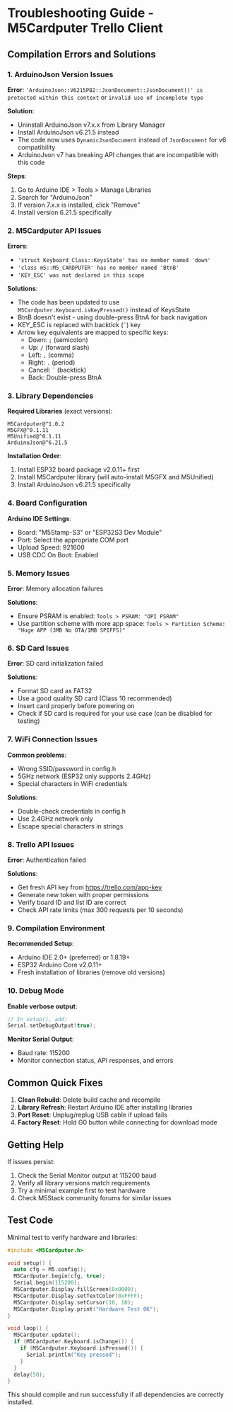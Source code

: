 # Troubleshooting Guide - M5Cardputer Trello Client

## Compilation Errors and Solutions

### 1. ArduinoJson Version Issues

**Error**: `'ArduinoJson::V6215PB2::JsonDocument::JsonDocument()' is protected within this context` or `invalid use of incomplete type`

**Solution**: 
- Uninstall ArduinoJson v7.x.x from Library Manager
- Install ArduinoJson v6.21.5 instead
- The code now uses `DynamicJsonDocument` instead of `JsonDocument` for v6 compatibility
- ArduinoJson v7 has breaking API changes that are incompatible with this code

**Steps**:
1. Go to Arduino IDE > Tools > Manage Libraries
2. Search for "ArduinoJson"
3. If version 7.x.x is installed, click "Remove"
4. Install version 6.21.5 specifically

### 2. M5Cardputer API Issues

**Errors**: 
- `'struct Keyboard_Class::KeysState' has no member named 'down'`
- `'class m5::M5_CARDPUTER' has no member named 'BtnB'`
- `'KEY_ESC' was not declared in this scope`

**Solutions**: 
- The code has been updated to use `M5Cardputer.Keyboard.isKeyPressed()` instead of KeysState
- BtnB doesn't exist - using double-press BtnA for back navigation
- KEY_ESC is replaced with backtick (`` ` ``) key
- Arrow key equivalents are mapped to specific keys:
  - Down: `;` (semicolon)
  - Up: `/` (forward slash)  
  - Left: `,` (comma)
  - Right: `.` (period)
  - Cancel: `` ` `` (backtick)
  - Back: Double-press BtnA

### 3. Library Dependencies

**Required Libraries** (exact versions):
```
M5Cardputer@^1.0.2
M5GFX@^0.1.11
M5Unified@^0.1.11
ArduinoJson@^6.21.5
```

**Installation Order**:
1. Install ESP32 board package v2.0.11+ first
2. Install M5Cardputer library (will auto-install M5GFX and M5Unified)
3. Install ArduinoJson v6.21.5 specifically

### 4. Board Configuration

**Arduino IDE Settings**:
- Board: "M5Stamp-S3" or "ESP32S3 Dev Module"
- Port: Select the appropriate COM port
- Upload Speed: 921600
- USB CDC On Boot: Enabled

### 5. Memory Issues

**Error**: Memory allocation failures

**Solutions**:
- Ensure PSRAM is enabled: `Tools > PSRAM: "OPI PSRAM"`
- Use partition scheme with more app space: `Tools > Partition Scheme: "Huge APP (3MB No OTA/1MB SPIFFS)"`

### 6. SD Card Issues

**Error**: SD card initialization failed

**Solutions**:
- Format SD card as FAT32
- Use a good quality SD card (Class 10 recommended)
- Insert card properly before powering on
- Check if SD card is required for your use case (can be disabled for testing)

### 7. WiFi Connection Issues

**Common problems**:
- Wrong SSID/password in config.h
- 5GHz network (ESP32 only supports 2.4GHz)
- Special characters in WiFi credentials

**Solutions**:
- Double-check credentials in config.h
- Use 2.4GHz network only
- Escape special characters in strings

### 8. Trello API Issues

**Error**: Authentication failed

**Solutions**:
- Get fresh API key from https://trello.com/app-key
- Generate new token with proper permissions
- Verify board ID and list ID are correct
- Check API rate limits (max 300 requests per 10 seconds)

### 9. Compilation Environment

**Recommended Setup**:
- Arduino IDE 2.0+ (preferred) or 1.8.19+
- ESP32 Arduino Core v2.0.11+
- Fresh installation of libraries (remove old versions)

### 10. Debug Mode

**Enable verbose output**:
```cpp
// In setup(), add:
Serial.setDebugOutput(true);
```

**Monitor Serial Output**:
- Baud rate: 115200
- Monitor connection status, API responses, and errors

## Common Quick Fixes

1. **Clean Rebuild**: Delete build cache and recompile
2. **Library Refresh**: Restart Arduino IDE after installing libraries
3. **Port Reset**: Unplug/replug USB cable if upload fails
4. **Factory Reset**: Hold G0 button while connecting for download mode

## Getting Help

If issues persist:
1. Check the Serial Monitor output at 115200 baud
2. Verify all library versions match requirements
3. Try a minimal example first to test hardware
4. Check M5Stack community forums for similar issues

## Test Code

Minimal test to verify hardware and libraries:

```cpp
#include <M5Cardputer.h>

void setup() {
  auto cfg = M5.config();
  M5Cardputer.begin(cfg, true);
  Serial.begin(115200);
  M5Cardputer.Display.fillScreen(0x0000);
  M5Cardputer.Display.setTextColor(0xFFFF);
  M5Cardputer.Display.setCursor(10, 10);
  M5Cardputer.Display.print("Hardware Test OK");
}

void loop() {
  M5Cardputer.update();
  if (M5Cardputer.Keyboard.isChange()) {
    if (M5Cardputer.Keyboard.isPressed()) {
      Serial.println("Key pressed");
    }
  }
  delay(50);
}
```

This should compile and run successfully if all dependencies are correctly installed.